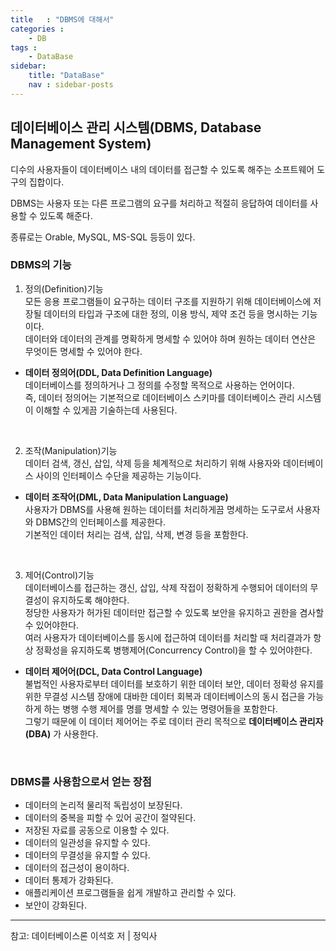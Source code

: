 ```yaml
---
title   : "DBMS에 대해서"
categories : 
    - DB
tags : 
    - DataBase
sidebar:
    title: "DataBase"
    nav : sidebar-posts
---  
```


## 데이터베이스 관리 시스템(DBMS, Database Management System)  

디수의 사용자들이 데이터베이스 내의 데이터를 접근할 수 있도록 해주는 소프트웨어 도구의 집합이다.  

DBMS는 사용자 또는 다른 프로그램의 요구를 처리하고 적절히 응답하여 데이터를 사용할 수 있도록 해준다.  

종류로는 Orable, MySQL, MS-SQL 등등이 있다.  


### DBMS의 기능  

1. 정의(Definition)기능  
모든 응용 프로그램들이 요구하는 데이터 구조를 지원하기 위해 데이터베이스에 저장될 데이터의 타입과 구조에 대한 정의, 이용 방식, 제약 조건 등을 명시하는 기능이다.  
데이터와 데이터의 관계를 명확하게 명세할 수 있어야 하며 원하는 데이터 연산은 무엇이든 명세할 수 있어야 한다.  
- __데이터 정의어(DDL, Data Definition Language)__  
데이터베이스를 정의하거나 그 정의를 수정할 목적으로 사용하는 언어이다.  
즉, 데이터 정의어는 기본적으로 데이터베이스 스키마를 데이터베이스 관리 시스템이 이해할 수 있게끔 기술하는데 사용된다.  

<br/>

2. 조작(Manipulation)기능  
데이터 검색, 갱신, 삽입, 삭제 등을 체계적으로 처리하기 위해 사용자와 데이터베이스 사이의 인터페이스 수단을 제공하는 기능이다.  
- __데이터 조작어(DML, Data Manipulation Language)__  
사용자가 DBMS를 사용해 원하는 데이터를 처리하게끔 명세하는 도구로서 사용자와 DBMS간의 인터페이스를 제공한다.  
기본적인 데이터 처리는 검색, 삽입, 삭제, 변경 등을 포함한다.  


<br/>

3. 제어(Control)기능  
데이터베이스를 접근하는 갱신, 삽입, 삭제 작접이 정확하게 수행되어 데이터의 무결성이 유지하도록 해야한다.  
정당한 사용자가 허가된 데이터만 접근할 수 있도록 보안을 유지하고 권한을 겸사할 수 있어야한다.  
여러 사용자가 데이터베이스를 동시에 접근하여 데이터를 처리할 때 처리결과가 항상 정확성을 유지하도록 병행제어(Concurrency Control)을 할 수 있어야한다.  
- __데이터 제어어(DCL, Data Control Language)__  
불법적인 사용자로부터 데이터를 보호하기 위한 데이터 보안, 데이터 정확성 유지를 위한 무결성 시스템 장애에 대바한 데이터 회복과 데이터베이스의 동시 접근을 가능하게 하는 병행 수행 제어를 명를 명세할 수 있는 명령어들을 포함한다.  
그렇기 때문에 이 데이터 제어어는 주로 데이터 관리 목적으로 __데이터베이스 관리자(DBA)__ 가 사용한다.  


<br/>

### DBMS를 사용함으로서 얻는 장점  
- 데이터의 논리적 물리적 독립성이 보장된다.  
- 데이터의 중복을 피할 수 있어 공간이 절약된다.  
- 저장된 자료를 공동으로 이용할 수 있다.  
- 데이터의 일관성을 유지할 수 있다.  
- 데이터의 무결성을 유지할 수 있다.  
- 데이터의 접근성이 용이하다.  
- 데이터 통제가 강화된다.  
- 애플리케이션 프로그램들을 쉽게 개발하고 관리할 수 있다.  
- 보안이 강화된다.  

---
참고: 데이터베이스론 이석호 저 | 정익사